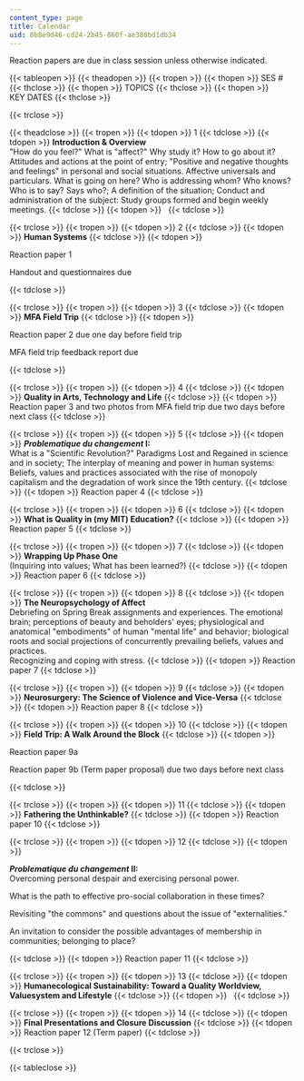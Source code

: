 ```yaml
---
content_type: page
title: Calendar
uid: 8b8e9d46-cd24-2b45-860f-ae380bd1db34
---
```


Reaction papers are due in class session unless otherwise indicated.

{{< tableopen >}}
{{< theadopen >}}
{{< tropen >}}
{{< thopen >}}
SES #
{{< thclose >}}
{{< thopen >}}
TOPICS
{{< thclose >}}
{{< thopen >}}
KEY DATES
{{< thclose >}}

{{< trclose >}}

{{< theadclose >}}
{{< tropen >}}
{{< tdopen >}}
1
{{< tdclose >}}
{{< tdopen >}}
**Introduction & Overview**  
"How do you feel?" What is "affect?" Why study it? How to go about it? Attitudes and actions at the point of entry; "Positive and negative thoughts and feelings" in personal and social situations. Affective universals and particulars. What is going on here? Who is addressing whom? Who knows? Who is to say? Says who?; A definition of the situation; Conduct and administration of the subject: Study groups formed and begin weekly meetings.
{{< tdclose >}}
{{< tdopen >}}
 
{{< tdclose >}}

{{< trclose >}}
{{< tropen >}}
{{< tdopen >}}
2
{{< tdclose >}}
{{< tdopen >}}
**Human Systems**
{{< tdclose >}}
{{< tdopen >}}


Reaction paper 1

Handout and questionnaires due


{{< tdclose >}}

{{< trclose >}}
{{< tropen >}}
{{< tdopen >}}
3
{{< tdclose >}}
{{< tdopen >}}
**MFA Field Trip**
{{< tdclose >}}
{{< tdopen >}}


Reaction paper 2 due one day before field trip

MFA field trip feedback report due


{{< tdclose >}}

{{< trclose >}}
{{< tropen >}}
{{< tdopen >}}
4
{{< tdclose >}}
{{< tdopen >}}
**Quality in Arts, Technology and Life**
{{< tdclose >}}
{{< tdopen >}}
Reaction paper 3 and two photos from MFA field trip due two days before next class
{{< tdclose >}}

{{< trclose >}}
{{< tropen >}}
{{< tdopen >}}
5
{{< tdclose >}}
{{< tdopen >}}
**_Problematique du changement_ I:**  
What is a "Scientific Revolution?" Paradigms Lost and Regained in science and in society; The interplay of meaning and power in human systems: Beliefs, values and practices associated with the rise of monopoly capitalism and the degradation of work since the 19th century.
{{< tdclose >}}
{{< tdopen >}}
Reaction paper 4
{{< tdclose >}}

{{< trclose >}}
{{< tropen >}}
{{< tdopen >}}
6
{{< tdclose >}}
{{< tdopen >}}
**What is Quality in (my MIT) Education?**
{{< tdclose >}}
{{< tdopen >}}
Reaction paper 5
{{< tdclose >}}

{{< trclose >}}
{{< tropen >}}
{{< tdopen >}}
7
{{< tdclose >}}
{{< tdopen >}}
**Wrapping Up Phase One**  
(Inquiring into values; What has been learned?)
{{< tdclose >}}
{{< tdopen >}}
Reaction paper 6
{{< tdclose >}}

{{< trclose >}}
{{< tropen >}}
{{< tdopen >}}
8
{{< tdclose >}}
{{< tdopen >}}
**The Neuropsychology of Affect**  
Debriefing on Spring Break assignments and experiences. The emotional brain; perceptions of beauty and beholders' eyes; physiological and anatomical "embodiments" of human "mental life" and behavior; biological roots and social projections of concurrently prevailing beliefs, values and practices.  
Recognizing and coping with stress.
{{< tdclose >}}
{{< tdopen >}}
Reaction paper 7
{{< tdclose >}}

{{< trclose >}}
{{< tropen >}}
{{< tdopen >}}
9
{{< tdclose >}}
{{< tdopen >}}
**Neurosurgery: The Science of Violence and Vice-Versa**
{{< tdclose >}}
{{< tdopen >}}
Reaction paper 8
{{< tdclose >}}

{{< trclose >}}
{{< tropen >}}
{{< tdopen >}}
10
{{< tdclose >}}
{{< tdopen >}}
**Field Trip: A Walk Around the Block**
{{< tdclose >}}
{{< tdopen >}}


Reaction paper 9a

Reaction paper 9b (Term paper proposal) due two days before next class


{{< tdclose >}}

{{< trclose >}}
{{< tropen >}}
{{< tdopen >}}
11
{{< tdclose >}}
{{< tdopen >}}
**Fathering the Unthinkable?**
{{< tdclose >}}
{{< tdopen >}}
Reaction paper 10
{{< tdclose >}}

{{< trclose >}}
{{< tropen >}}
{{< tdopen >}}
12
{{< tdclose >}}
{{< tdopen >}}


**_Problematique du changement_ II:**  
Overcoming personal despair and exercising personal power.

What is the path to effective pro-social collaboration in these times?

Revisiting "the commons" and questions about the issue of "externalities."

An invitation to consider the possible advantages of membership in communities; belonging to place?


{{< tdclose >}}
{{< tdopen >}}
Reaction paper 11
{{< tdclose >}}

{{< trclose >}}
{{< tropen >}}
{{< tdopen >}}
13
{{< tdclose >}}
{{< tdopen >}}
**Humanecological Sustainability: Toward a Quality Worldview, Valuesystem and Lifestyle**
{{< tdclose >}}
{{< tdopen >}}
 
{{< tdclose >}}

{{< trclose >}}
{{< tropen >}}
{{< tdopen >}}
14
{{< tdclose >}}
{{< tdopen >}}
**Final Presentations and Closure Discussion**
{{< tdclose >}}
{{< tdopen >}}
Reaction paper 12 (Term paper)
{{< tdclose >}}

{{< trclose >}}

{{< tableclose >}}